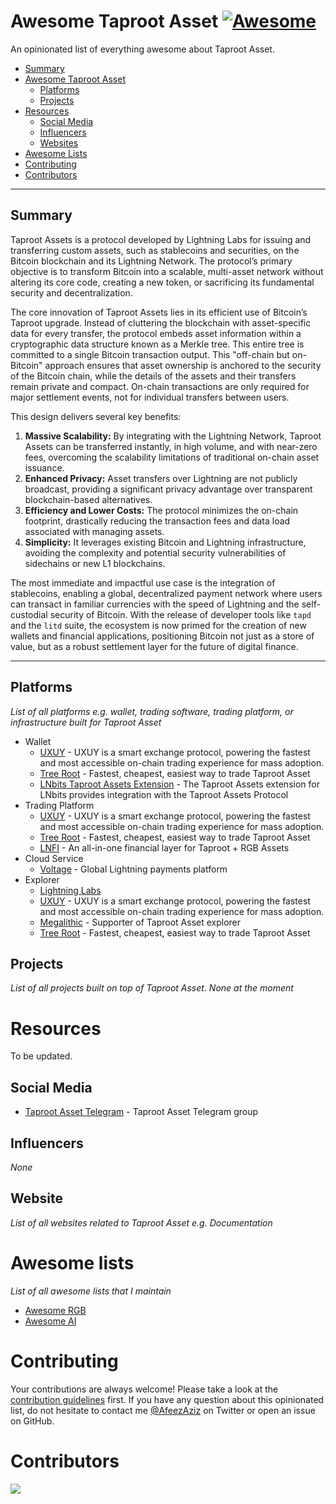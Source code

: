 # Awesome Taproot Asset [![Awesome](https://cdn.rawgit.com/sindresorhus/awesome/d7305f38d29fed78fa85652e3a63e154dd8e8829/media/badge.svg)](https://github.com/sindresorhus/awesome)

An opinionated list of everything awesome about Taproot Asset.

- [Summary](#summary)
- [Awesome Taproot Asset](#awesome-taproot-asset)
    - [Platforms](#platforms)
    - [Projects](#projects)
- [Resources](#resources)
    - [Social Media](#social-media)
    - [Influencers](#influencers)
    - [Websites](#websites)
- [Awesome Lists](#awesome-lists)
- [Contributing](#contributing)
- [Contributors](#contributors)

---

## Summary

Taproot Assets is a protocol developed by Lightning Labs for issuing and transferring custom assets, such as stablecoins and securities, on the Bitcoin blockchain and its Lightning Network. The protocol’s primary objective is to transform Bitcoin into a scalable, multi-asset network without altering its core code, creating a new token, or sacrificing its fundamental security and decentralization.

The core innovation of Taproot Assets lies in its efficient use of Bitcoin’s Taproot upgrade. Instead of cluttering the blockchain with asset-specific data for every transfer, the protocol embeds asset information within a cryptographic data structure known as a Merkle tree. This entire tree is committed to a single Bitcoin transaction output. This "off-chain but on-Bitcoin" approach ensures that asset ownership is anchored to the security of the Bitcoin chain, while the details of the assets and their transfers remain private and compact. On-chain transactions are only required for major settlement events, not for individual transfers between users.

This design delivers several key benefits:

1.  **Massive Scalability:** By integrating with the Lightning Network, Taproot Assets can be transferred instantly, in high volume, and with near-zero fees, overcoming the scalability limitations of traditional on-chain asset issuance.
2.  **Enhanced Privacy:** Asset transfers over Lightning are not publicly broadcast, providing a significant privacy advantage over transparent blockchain-based alternatives.
3.  **Efficiency and Lower Costs:** The protocol minimizes the on-chain footprint, drastically reducing the transaction fees and data load associated with managing assets.
4.  **Simplicity:** It leverages existing Bitcoin and Lightning infrastructure, avoiding the complexity and potential security vulnerabilities of sidechains or new L1 blockchains.

The most immediate and impactful use case is the integration of stablecoins, enabling a global, decentralized payment network where users can transact in familiar currencies with the speed of Lightning and the self-custodial security of Bitcoin. With the release of developer tools like `tapd` and the `litd` suite, the ecosystem is now primed for the creation of new wallets and financial applications, positioning Bitcoin not just as a store of value, but as a robust settlement layer for the future of digital finance.

---

## Platforms

*List of all platforms e.g. wallet, trading software, trading platform, or infrastructure built for Taproot Asset*

* Wallet
    * [UXUY](https://uxuy.com/) - UXUY is a smart exchange protocol, powering the fastest and most accessible on-chain trading experience for mass adoption.
    * [Tree Root](https://treeroot.xyz) - Fastest, cheapest, easiest way to trade Taproot Asset
    * [LNbits Taproot Assets Extension](https://github.com/echennells/taproot_assets) - The Taproot Assets extension for LNbits provides integration with the Taproot Assets Protocol
* Trading Platform
    * [UXUY](https://uxuy.com/) - UXUY is a smart exchange protocol, powering the fastest and most accessible on-chain trading experience for mass adoption.
    * [Tree Root](https://treeroot.xyz) - Fastest, cheapest, easiest way to trade Taproot Asset
    * [LNFI](https://lnfi.network/) - An all-in-one financial layer for Taproot + RGB Assets
* Cloud Service
    * [Voltage](https://voltage.cloud/) - Global Lightning payments platform
* Explorer
    * [Lightning Labs](https://terminal.lightning.engineering/assets/mainnet/index.html)
    * [UXUY](https://uxuy.com/taproot)  - UXUY is a smart exchange protocol, powering the fastest and most accessible on-chain trading experience for mass adoption.
    * [Megalithic](https://megalithic.me/taproot_assets_explorer) - Supporter of Taproot Asset explorer
    * [Tree Root](https://treeroot.xyz) - Fastest, cheapest, easiest way to trade Taproot Asset

 
## Projects

*List of all projects built on top of Taproot Asset. None at the moment*

# Resources

To be updated.

## Social Media

* [Taproot Asset Telegram](https://t.me/LNTaprootAsset) - Taproot Asset Telegram group

## Influencers

*None*

## Website

*List of all websites related to Taproot Asset e.g. Documentation*

# Awesome lists

*List of all awesome lists that I maintain*

* [Awesome RGB](https://github.com/afeezaziz/awesome-rgb)
* [Awesome AI](https://github.com/afeezaziz/awesome-ai)

# Contributing

Your contributions are always welcome! Please take a look at the [contribution guidelines](https://github.com/afeezaziz/awesome-taproot-asset/blob/main/CONTRIBUTING.md) first. If you have any question about this opinionated list, do not hesitate to contact me [@AfeezAziz](https://twitter.com/AfeezAziz) on Twitter or open an issue on GitHub.

# Contributors

<a align="center" href="https://github.com/afeezaziz/awesome-taproot-asset/graphs/contributors">
  <img src="https://contrib.rocks/image?repo=afeezaziz/awesome-taproot-asset" />
</a>
